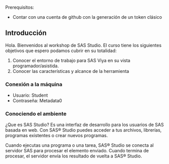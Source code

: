 Prerequisitos:
- Contar con una cuenta de github con la generación de un token clásico

## Introducción
Hola. Bienvenidos al workshop de SAS Studio.
El curso tiene los siguientes objetivos que espero podamos cubrir en su totalidad:
1. Conocer el entorno de trabajo para SAS Viya en su vista programador/asistida.
2. Conocer las características y alcance de la herramienta

### Conexión a la máquina 

- Usuario: Student
- Contraseña: Metadata0

### Conociendo el ambiente
¿Que es SAS Studio?
Es una interfaz de desarrollo para los usuarios de SAS basada en web. Con SAS® Studio puedes acceder a tus archivos, librerías, programas existentes o crear nuevos programas.

Cuando ejecutas una programa o una tarea, SAS® Studio se conecta al servidor SAS para procesar el elemento enviado. Cuando termina de procesar, el servidor envía los resultado de vuelta a SAS® Studio.
